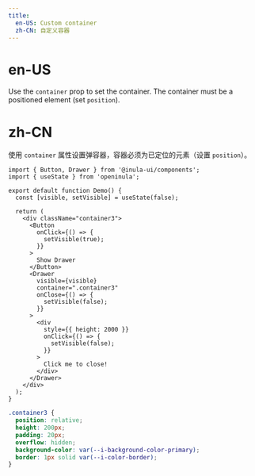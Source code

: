 ```yaml
---
title:
  en-US: Custom container
  zh-CN: 自定义容器
---
```


# en-US

Use the `container` prop to set the container. The container must be a positioned element (set `position`).

# zh-CN

使用 `container` 属性设置弹容器，容器必须为已定位的元素（设置 `position`）。

```tsx
import { Button, Drawer } from '@inula-ui/components';
import { useState } from 'openinula';

export default function Demo() {
  const [visible, setVisible] = useState(false);

  return (
    <div className="container3">
      <Button
        onClick={() => {
          setVisible(true);
        }}
      >
        Show Drawer
      </Button>
      <Drawer
        visible={visible}
        container=".container3"
        onClose={() => {
          setVisible(false);
        }}
      >
        <div
          style={{ height: 2000 }}
          onClick={() => {
            setVisible(false);
          }}
        >
          Click me to close!
        </div>
      </Drawer>
    </div>
  );
}
```

```scss
.container3 {
  position: relative;
  height: 200px;
  padding: 20px;
  overflow: hidden;
  background-color: var(--i-background-color-primary);
  border: 1px solid var(--i-color-border);
}
```

